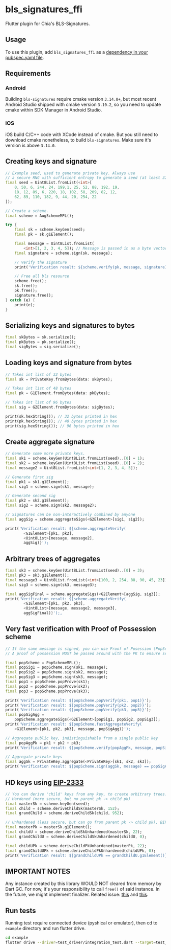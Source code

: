# bls_signatures_ffi

Flutter plugin for Chia's BLS-Signatures.

## Usage

To use this plugin, add `bls_signatures_ffi` as a [dependency in your pubspec.yaml file](https://flutter.dev/docs/development/platform-integration/platform-channels).

## Requirements

### Android

Building `bls-signatures` require cmake version `3.14.0+`, but most recent Android Studio shipped with cmake version `3.10.2`, so you need to update cmake within SDK Manager in Android Studio.

### iOS

iOS build C/C++ code with XCode instead of cmake. But you still need to download cmake nonetheless, to build `bls-signatures`. Make sure it's version is above `3.14.0`.

## Creating keys and signature

```dart
// Example seed, used to generate private key. Always use
// a secure RNG with sufficient entropy to generate a seed (at least 32 bytes).
final seed = Uint8List.fromList(<int>[
    0, 50, 6, 244, 24, 199,1, 25, 52, 88, 192, 19,
    18, 12, 89, 6, 220, 18, 102, 58, 209, 82, 12,
    62, 89, 110, 182, 9, 44, 20, 254, 22
]);

// Create a scheme.
final scheme = AugSchemeMPL();

try {
    final sk = scheme.keyGen(seed);
    final pk = sk.g1Element();

    final message = Uint8List.fromList(
        <int>[1, 2, 3, 4, 5]); // Message is passed in as a byte vector
    final signature = scheme.sign(sk, message);

    // Verify the signature
    print('Verification result: ${scheme.verify(pk, message, signature)}');

    // Free all bls resource
    scheme.free();
    sk.free();
    pk.free();
    signature.free();
} catch (e) {
    print(e);
}
```

## Serializing keys and signatures to bytes

```dart
final skBytes = sk.serialize();
final pkBytes = pk.serialize();
final sigBytes = sig.serialize();
```

## Loading keys and signature from bytes

```dart
// Takes int list of 32 bytes
final sk = PrivateKey.fromBytes(data: skBytes);

// Takes int list of 48 bytes
final pk = G1Element.fromBytes(data: pkBytes);

// Takes int list of 96 bytes
final sig = G2Element.fromBytes(data: sigBytes);

print(sk.hexString()); // 32 bytes printed in hex
print(pk.hexString()); // 48 bytes printed in hex
print(sig.hexString()); // 96 bytes printed in hex
```

## Create aggregate signature

```dart
// Generate some more private keys.
final sk1 = scheme.keyGen(Uint8List.fromList(seed)..[0] = 1);
final sk2 = scheme.keyGen(Uint8List.fromList(seed)..[0] = 2);
final message2 = Uint8List.fromList(<int>[1, 2, 3, 4, 5]);

// Generate first sig
final pk1 = sk1.g1Element();
final sig1 = scheme.sign(sk1, message);

// Generate second sig
final pk2 = sk2.g1Element();
final sig2 = scheme.sign(sk2, message2);

// Signatures can be non-interactively combined by anyone
final aggSig = scheme.aggregateSigs(<G2Element>[sig1, sig2]);

print('Verification result: ${scheme.aggregateVerify(
        <G1Element>[pk1, pk2], 
        <Uint8List>[message, message2], 
        aggSig)}');
```

## Arbitrary trees of aggregates

```dart
final sk3 = scheme.keyGen(Uint8List.fromList(seed)..[0] = 3);
final pk3 = sk3.g1Element();
final message3 = Uint8List.fromList(<int>[100, 2, 254, 88, 90, 45, 23]);
final sig3 = scheme.sign(sk3, message3);

final aggSigFinal = scheme.aggregateSigs(<G2Element>[aggSig, sig3]);
print('Verification result: ${scheme.aggregateVerify(
        <G1Element>[pk1, pk2, pk3], 
        <Uint8List>[message, message2, message3], 
        aggSigFinal)}');,
```

## Very fast verification with Proof of Possession scheme

```dart
// If the same message is signed, you can use Proof of Posession (PopScheme) for efficiency
// A proof of possession MUST be passed around with the PK to ensure security.

final popScheme = PopSchemeMPL();
final popSig1 = popScheme.sign(sk1, message);
final popSig2 = popScheme.sign(sk2, message);
final popSig3 = popScheme.sign(sk3, message);
final pop1 = popScheme.popProve(sk1);
final pop2 = popScheme.popProve(sk2);
final pop3 = popScheme.popProve(sk3);

print('Verification result: ${popScheme.popVerify(pk1, pop1)}');
print('Verification result: ${popScheme.popVerify(pk2, pop2)}');
print('Verification result: ${popScheme.popVerify(pk3, pop3)}');
final popSigAgg =
    popScheme.aggregateSigs(<G2Element>[popSig1, popSig2, popSig3]);
print('Verification result: ${popScheme.fastAggregateVerify(
    <G1Element>[pk1, pk2, pk3], message, popSigAgg)}');

// Aggregate public key, indistinguishable from a single public key
final popAggPk = pk1 + pk2 + pk3;
print('Verification result: ${popScheme.verify(popAggPk, message, popSigAgg)}');

// Aggregate private keys
final aggSk = PrivateKey.aggregate(<PrivateKey>[sk1, sk2, sk3]);
print('Verification result: ${popScheme.sign(aggSk, message) == popSigAgg}');
```

## HD keys using [EIP-2333](https://github.com/ethereum/EIPs/pull/2333)

```dart
// You can derive 'child' keys from any key, to create arbitrary trees. 4 byte indeces are used.
// Hardened (more secure, but no parent pk -> child pk)
final masterSk = scheme.keyGen(seed);
final child = scheme.deriveChildSk(masterSk, 152);
final grandChild = scheme.deriveChildSk(child, 952);

// Unhardened (less secure, but can go from parent pk -> child pk), BIP32 style
final masterPk = masterSk.g1Element();
final childU = scheme.deriveChildSkUnhardened(masterSk, 22);
final grandChildU = scheme.deriveChildSkUnhardened(childU, 0);

final childUPk = scheme.deriveChildPkUnhardened(masterPk, 22);
final grandChildUPk = scheme.deriveChildPkUnhardened(childUPk, 0);
print('Verification result: ${grandChildUPk == grandChildU.g1Element()}');
```

## IMPORTANT NOTES

Any instance created by this library WOULD NOT cleared from memory by Dart GC. For now, it's your responsibility to call `free()` of said instance.
In the future, we might implement finalizer. Related issue: [this](https://github.com/dart-lang/sdk/issues/35770) and [this](https://github.com/dart-lang/language/issues/1847).

## Run tests

Running test require connected device (pyshical or emulator), then cd to `example` directory and run flutter drive.
```bash
cd example
flutter drive --driver=test_driver/integration_test.dart --target=test_driver/main.dart
```